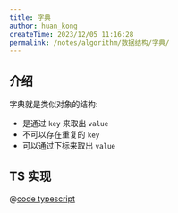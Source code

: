```yaml
---
title: 字典
author: huan_kong
createTime: 2023/12/05 11:16:28
permalink: /notes/algorithm/数据结构/字典/
---
```


## 介绍

字典就是类似对象的结构:

- 是通过 `key` 来取出 `value`
- 不可以存在重复的 `key`
- 可以通过下标来取出 `value`

## TS 实现

@[code typescript](./code/字典.ts)
